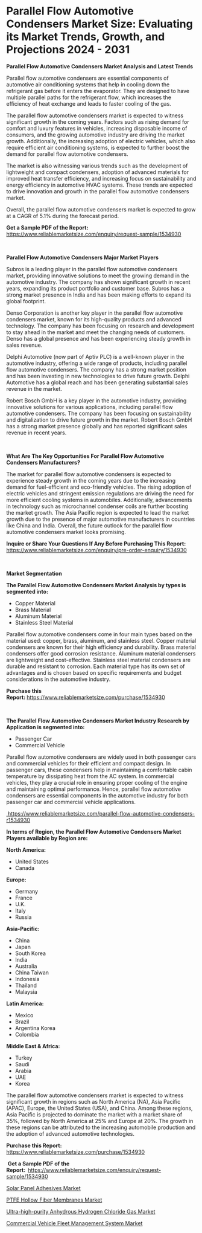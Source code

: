<p><h1>Parallel Flow Automotive Condensers Market Size: Evaluating its Market Trends, Growth, and Projections 2024 - 2031</h1></p><p><strong>Parallel Flow Automotive Condensers Market Analysis and Latest Trends</strong></p>
<p><p>Parallel flow automotive condensers are essential components of automotive air conditioning systems that help in cooling down the refrigerant gas before it enters the evaporator. They are designed to have multiple parallel paths for the refrigerant flow, which increases the efficiency of heat exchange and leads to faster cooling of the gas.</p><p>The parallel flow automotive condensers market is expected to witness significant growth in the coming years. Factors such as rising demand for comfort and luxury features in vehicles, increasing disposable income of consumers, and the growing automotive industry are driving the market growth. Additionally, the increasing adoption of electric vehicles, which also require efficient air conditioning systems, is expected to further boost the demand for parallel flow automotive condensers.</p><p>The market is also witnessing various trends such as the development of lightweight and compact condensers, adoption of advanced materials for improved heat transfer efficiency, and increasing focus on sustainability and energy efficiency in automotive HVAC systems. These trends are expected to drive innovation and growth in the parallel flow automotive condensers market.</p><p>Overall, the parallel flow automotive condensers market is expected to grow at a CAGR of 5.1% during the forecast period.</p></p>
<p><strong>Get a Sample PDF of the Report:&nbsp;</strong> <a href="https://www.reliablemarketsize.com/enquiry/request-sample/1534930">https://www.reliablemarketsize.com/enquiry/request-sample/1534930</a></p>
<p>&nbsp;</p>
<p><strong>Parallel Flow Automotive Condensers Major Market Players</strong></p>
<p><p>Subros is a leading player in the parallel flow automotive condensers market, providing innovative solutions to meet the growing demand in the automotive industry. The company has shown significant growth in recent years, expanding its product portfolio and customer base. Subros has a strong market presence in India and has been making efforts to expand its global footprint.</p><p>Denso Corporation is another key player in the parallel flow automotive condensers market, known for its high-quality products and advanced technology. The company has been focusing on research and development to stay ahead in the market and meet the changing needs of customers. Denso has a global presence and has been experiencing steady growth in sales revenue.</p><p>Delphi Automotive (now part of Aptiv PLC) is a well-known player in the automotive industry, offering a wide range of products, including parallel flow automotive condensers. The company has a strong market position and has been investing in new technologies to drive future growth. Delphi Automotive has a global reach and has been generating substantial sales revenue in the market.</p><p>Robert Bosch GmbH is a key player in the automotive industry, providing innovative solutions for various applications, including parallel flow automotive condensers. The company has been focusing on sustainability and digitalization to drive future growth in the market. Robert Bosch GmbH has a strong market presence globally and has reported significant sales revenue in recent years.</p></p>
<p>&nbsp;</p>
<p><strong>What Are The Key Opportunities For Parallel Flow Automotive Condensers Manufacturers?</strong></p>
<p><p>The market for parallel flow automotive condensers is expected to experience steady growth in the coming years due to the increasing demand for fuel-efficient and eco-friendly vehicles. The rising adoption of electric vehicles and stringent emission regulations are driving the need for more efficient cooling systems in automobiles. Additionally, advancements in technology such as microchannel condenser coils are further boosting the market growth. The Asia Pacific region is expected to lead the market growth due to the presence of major automotive manufacturers in countries like China and India. Overall, the future outlook for the parallel flow automotive condensers market looks promising.</p></p>
<p><strong>Inquire or Share Your Questions If Any Before Purchasing This Report:</strong> <a href="https://www.reliablemarketsize.com/enquiry/pre-order-enquiry/1534930">https://www.reliablemarketsize.com/enquiry/pre-order-enquiry/1534930</a></p>
<p>&nbsp;</p>
<p><strong>Market Segmentation</strong></p>
<p><strong>The Parallel Flow Automotive Condensers Market Analysis by types is segmented into:</strong></p>
<p><ul><li>Copper Material</li><li>Brass Material</li><li>Aluminum Material</li><li>Stainless Steel Material</li></ul></p>
<p><p>Parallel flow automotive condensers come in four main types based on the material used: copper, brass, aluminum, and stainless steel. Copper material condensers are known for their high efficiency and durability. Brass material condensers offer good corrosion resistance. Aluminum material condensers are lightweight and cost-effective. Stainless steel material condensers are durable and resistant to corrosion. Each material type has its own set of advantages and is chosen based on specific requirements and budget considerations in the automotive industry.</p></p>
<p><strong>Purchase this Report:&nbsp;</strong><a href="https://www.reliablemarketsize.com/purchase/1534930">https://www.reliablemarketsize.com/purchase/1534930</a></p>
<p>&nbsp;</p>
<p><strong>The Parallel Flow Automotive Condensers Market Industry Research by Application is segmented into:</strong></p>
<p><ul><li>Passenger Car</li><li>Commercial Vehicle</li></ul></p>
<p><p>Parallel flow automotive condensers are widely used in both passenger cars and commercial vehicles for their efficient and compact design. In passenger cars, these condensers help in maintaining a comfortable cabin temperature by dissipating heat from the AC system. In commercial vehicles, they play a crucial role in ensuring proper cooling of the engine and maintaining optimal performance. Hence, parallel flow automotive condensers are essential components in the automotive industry for both passenger car and commercial vehicle applications.</p></p>
<p><a href="https://www.reliablemarketsize.com/parallel-flow-automotive-condensers-r1534930">&nbsp;https://www.reliablemarketsize.com/parallel-flow-automotive-condensers-r1534930</a></p>
<p><strong>In terms of Region, the Parallel Flow Automotive Condensers Market Players available by Region are:</strong></p>
<p>
    <p> <strong> North America: </strong>
        <ul>
            <li>United States</li>
            <li>Canada</li>
        </ul>
        </p> 
    <p> <strong> Europe: </strong>
        <ul>
            <li>Germany</li>
            <li>France</li>
            <li>U.K.</li>
            <li>Italy</li>
            <li>Russia</li>
        </ul>
        </p> 
    <p> <strong> Asia-Pacific: </strong>
        <ul>
            <li>China</li>
            <li>Japan</li>
            <li>South Korea</li>
            <li>India</li>
            <li>Australia</li>
            <li>China Taiwan</li>
            <li>Indonesia</li>
            <li>Thailand</li>
            <li>Malaysia</li>
        </ul>
        </p> 
    <p> <strong> Latin America: </strong>
        <ul>
            <li>Mexico</li>
            <li>Brazil</li>
            <li>Argentina Korea</li>
            <li>Colombia</li>
        </ul>
        </p> 
    <p> <strong> Middle East & Africa: </strong>
        <ul>
            <li>Turkey</li>
            <li>Saudi</li>
            <li>Arabia</li>
            <li>UAE</li>
            <li>Korea</li>
        </ul>
    </p>
    </p>
<p><p>The parallel flow automotive condensers market is expected to witness significant growth in regions such as North America (NA), Asia Pacific (APAC), Europe, the United States (USA), and China. Among these regions, Asia Pacific is projected to dominate the market with a market share of 35%, followed by North America at 25% and Europe at 20%. The growth in these regions can be attributed to the increasing automobile production and the adoption of advanced automotive technologies.</p></p>
<p><strong>Purchase this Report: </strong><a href="https://www.reliablemarketsize.com/purchase/1534930">https://www.reliablemarketsize.com/purchase/1534930</a></p>
<p>&nbsp;<strong>Get a Sample PDF of the Report:&nbsp;&nbsp;</strong><a href="https://www.reliablemarketsize.com/enquiry/request-sample/1534930">https://www.reliablemarketsize.com/enquiry/request-sample/1534930</a></p>
<p><strong></strong></p>
<p><p><a href="https://github.com/tristaoole5674/Market-Research-Report-List-1/blob/main/solar-panel-adhesives-market.md">Solar Panel Adhesives Market</a></p><p><a href="https://medium.com/@codystark63/global-ptfe-hollow-fiber-membranes-market-analysis-trends-forecasts-and-growth-opportunities-7124820534fa">PTFE Hollow Fiber Membranes Market</a></p><p><a href="https://github.com/sarahterry458/Market-Research-Report-List-1/blob/main/ultra-high-purity-anhydrous-hydrogen-chloride-gas-market.md">Ultra-high-purity Anhydrous Hydrogen Chloride Gas Market</a></p><p><a href="https://medium.com/@lottierunte68/commercial-vehicle-fleet-management-system-market-share-size-trends-industry-analysis-report-by-d34dd63eec62">Commercial Vehicle Fleet Management System Market</a></p></p>
